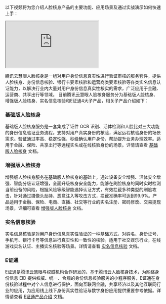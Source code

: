 以下视频将为您介绍人脸核身产品的主要功能、应用场景及通过实战演示如何快速上手：
<div class="doc-video-mod"><iframe src="https://cloud.tencent.com/edu/learning/quick-play/1586-11035?source=gw.doc.media&withPoster=1&notip=1"></iframe></div>


腾讯云慧眼人脸核身是一组对用户身份信息真实性进行验证审核的服务套件，提供人脸核身、身份信息核验、银行卡要素核验和运营商类要素核验等各类实名信息认证能力，以解决行业内大量对用户身份信息真实性核实的需求，广泛应用于金融、运营商、共享出行等领域。
目前腾讯云慧眼人脸核身服务分为基础版人脸核身、增强版人脸核身、实名信息核验和E证通4大子产品，相关子产品介绍如下：

### 基础版人脸核身

基础版人脸核身服务是一套集成了证件 OCR 识别、活体检测和人脸比对三大功能的身份信息验证业务流程，支持对用户真实身份的核验，满足远程核验身份的场景需求。验证通过率高、稳定性强，秒级确认用户身份，帮助提升业务办理效率。适用于金融、保险、共享出行等远程实名或在线核验身份的场景。详情请查看 [基础版人脸核身](https://cloud.tencent.com/document/product/1007/56775) 文档。


### 增强版人脸核身

增强版人脸核身服务在基础版人脸核身的基础上，通过设备安全增强、活体安全增强、智能分级认证增强，全面升级核身安全能力，能够在刷脸核身的同时实时检测当前设备的风险，根据风险等级智能选择认证方式，有效拦截多种类型的刷脸攻击，针对通过摄像头劫持、恶意注入等攻击方式，拦截准确率可达到99.9%。产品适用于金融、保险、电商、直播、社交等行业的实名注册、密码修改、交易提现场景，详细可查看 [增强版人脸核身](https://cloud.tencent.com/document/product/1007/56773) 文档。


### 实名信息核验

实名信息核验是对用户身份信息真实性验证的一种基础方式，对姓名、身份证号、手机号、银行卡号等信息进行真实性和一致性的核验。适用于社交娱乐行业，在线游戏实名认证、主播实名核验等场景。详情请查看 [实名信息核验](https://cloud.tencent.com/document/product/1007/56775) 文档。

### E证通

E证通是腾讯云慧眼与权威机构合作研发的，基于腾讯云人脸核身技术，为网络身份信息 EID 提供权威、统一、合规的身份信息核验服务的小程序服务，E证通在身份核验过程中对个人信息进行保护，面向互联网金融，共享经济以及其他互联网行业的应用，为应用线上线下身份真实性验证与数字身份应用提供重要参考依据。详情请查看 [E证通产品介绍](https://cloud.tencent.com/document/product/1007/56644) 文档。



